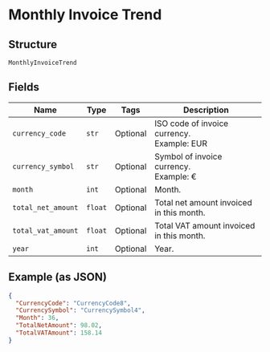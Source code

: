 
# Monthly Invoice Trend

## Structure

`MonthlyInvoiceTrend`

## Fields

| Name | Type | Tags | Description |
|  --- | --- | --- | --- |
| `currency_code` | `str` | Optional | ISO code of invoice currency.<br>Example: EUR |
| `currency_symbol` | `str` | Optional | Symbol of invoice currency.<br>Example: € |
| `month` | `int` | Optional | Month. |
| `total_net_amount` | `float` | Optional | Total net amount invoiced in this month. |
| `total_vat_amount` | `float` | Optional | Total VAT amount invoiced in this month. |
| `year` | `int` | Optional | Year. |

## Example (as JSON)

```json
{
  "CurrencyCode": "CurrencyCode8",
  "CurrencySymbol": "CurrencySymbol4",
  "Month": 36,
  "TotalNetAmount": 98.02,
  "TotalVATAmount": 158.14
}
```

